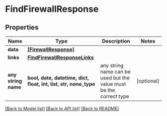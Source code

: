 # FindFirewallResponse


## Properties
Name | Type | Description | Notes
------------ | ------------- | ------------- | -------------
**data** | [**[FirewallResponse]**](FirewallResponse.md) |  | 
**links** | [**FindFirewallResponseLinks**](FindFirewallResponseLinks.md) |  | 
**any string name** | **bool, date, datetime, dict, float, int, list, str, none_type** | any string name can be used but the value must be the correct type | [optional]

[[Back to Model list]](../README.md#documentation-for-models) [[Back to API list]](../README.md#documentation-for-api-endpoints) [[Back to README]](../README.md)


